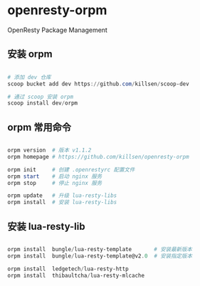 # openresty-orpm

OpenResty Package Management

## 安装 orpm

```PowerShell

# 添加 dev 仓库
scoop bucket add dev https://github.com/killsen/scoop-dev

# 通过 scoop 安装 orpm
scoop install dev/orpm

```

## orpm 常用命令

```PowerShell

orpm version  # 版本 v1.1.2
orpm homepage # https://github.com/killsen/openresty-orpm

orpm init     # 创建 .openrestyrc 配置文件
orpm start    # 启动 nginx 服务
orpm stop     # 停止 nginx 服务

orpm update   # 升级 lua-resty-libs
orpm install  # 安装 lua-resty-libs

```

## 安装 lua-resty-lib

```PowerShell

orpm install  bungle/lua-resty-template       # 安装最新版本
orpm install  bungle/lua-resty-template@v2.0  # 安装指定版本

orpm install  ledgetech/lua-resty-http
orpm install  thibaultcha/lua-resty-mlcache

```
